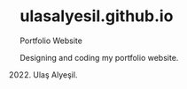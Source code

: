 # ulasalyesil.github.io
Portfolio Website

Designing and coding my portfolio website.

2022. Ulaş Alyeşil.
